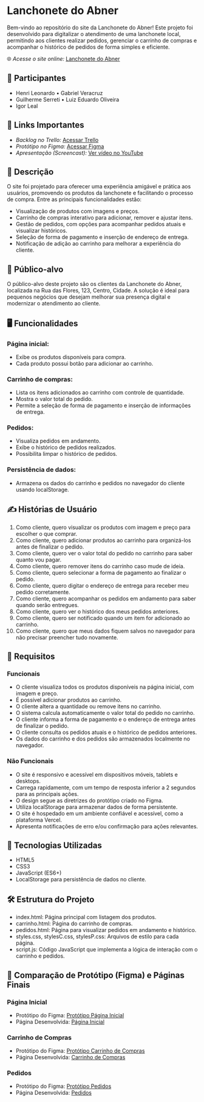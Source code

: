 # Lanchonete do Abner

Bem-vindo ao repositório do site da Lanchonete do Abner! Este projeto foi desenvolvido para digitalizar o atendimento de uma lanchonete local, permitindo aos clientes realizar pedidos, gerenciar o carrinho de compras e acompanhar o histórico de pedidos de forma simples e eficiente.

🌐 *Acesse o site online:* [Lanchonete do Abner](#)

## 👥 Participantes

- Henri Leonardo 
 •  Gabriel Veracruz
- Guilherme Serreti
 •  Luiz Eduardo Oliveira 
- Igor Leal

## 📌 Links Importantes

- *Backlog no Trello:* [Acessar Trello](#)
- *Protótipo no Figma:* [Acessar Figma](#)
- *Apresentação (Screencast):* [Ver vídeo no YouTube](#)

## 📖 Descrição

O site foi projetado para oferecer uma experiência amigável e prática aos usuários, promovendo os produtos da lanchonete e facilitando o processo de compra. Entre as principais funcionalidades estão:

- Visualização de produtos com imagens e preços.
- Carrinho de compras interativo para adicionar, remover e ajustar itens.
- Gestão de pedidos, com opções para acompanhar pedidos atuais e visualizar históricos.
- Seleção de forma de pagamento e inserção de endereço de entrega.
- Notificação de adição ao carrinho para melhorar a experiência do cliente.

## 🎯 Público-alvo

O público-alvo deste projeto são os clientes da Lanchonete do Abner, localizada na Rua das Flores, 123, Centro, Cidade. A solução é ideal para pequenos negócios que desejam melhorar sua presença digital e modernizar o atendimento ao cliente.

## 🖥 Funcionalidades

### Página inicial:
- Exibe os produtos disponíveis para compra.
- Cada produto possui botão para adicionar ao carrinho.

### Carrinho de compras:
- Lista os itens adicionados ao carrinho com controle de quantidade.
- Mostra o valor total do pedido.
- Permite a seleção de forma de pagamento e inserção de informações de entrega.

### Pedidos:
- Visualiza pedidos em andamento.
- Exibe o histórico de pedidos realizados.
- Possibilita limpar o histórico de pedidos.

### Persistência de dados:
- Armazena os dados do carrinho e pedidos no navegador do cliente usando localStorage.

## ✍ Histórias de Usuário

1. Como cliente, quero visualizar os produtos com imagem e preço para escolher o que comprar.  
2. Como cliente, quero adicionar produtos ao carrinho para organizá-los antes de finalizar o pedido.  
3. Como cliente, quero ver o valor total do pedido no carrinho para saber quanto vou pagar.  
4. Como cliente, quero remover itens do carrinho caso mude de ideia.  
5. Como cliente, quero selecionar a forma de pagamento ao finalizar o pedido.  
6. Como cliente, quero digitar o endereço de entrega para receber meu pedido corretamente.  
7. Como cliente, quero acompanhar os pedidos em andamento para saber quando serão entregues.  
8. Como cliente, quero ver o histórico dos meus pedidos anteriores.  
9. Como cliente, quero ser notificado quando um item for adicionado ao carrinho.  
10. Como cliente, quero que meus dados fiquem salvos no navegador para não precisar preencher tudo novamente.

## 📝 Requisitos

### Funcionais
- O cliente visualiza todos os produtos disponíveis na página inicial, com imagem e preço.
- É possível adicionar produtos ao carrinho.
- O cliente altera a quantidade ou remove itens no carrinho.
- O sistema calcula automaticamente o valor total do pedido no carrinho.
- O cliente informa a forma de pagamento e o endereço de entrega antes de finalizar o pedido.
- O cliente consulta os pedidos atuais e o histórico de pedidos anteriores.
- Os dados do carrinho e dos pedidos são armazenados localmente no navegador.

### Não Funcionais
- O site é responsivo e acessível em dispositivos móveis, tablets e desktops.
- Carrega rapidamente, com um tempo de resposta inferior a 2 segundos para as principais ações.
- O design segue as diretrizes do protótipo criado no Figma.
- Utiliza localStorage para armazenar dados de forma persistente.
- O site é hospedado em um ambiente confiável e acessível, como a plataforma Vercel.
- Apresenta notificações de erro e/ou confirmação para ações relevantes.

## 🚀 Tecnologias Utilizadas

- HTML5  
- CSS3  
- JavaScript (ES6+)  
- LocalStorage para persistência de dados no cliente.

## 🛠 Estrutura do Projeto

- index.html: Página principal com listagem dos produtos.  
- carrinho.html: Página do carrinho de compras.  
- pedidos.html: Página para visualizar pedidos em andamento e histórico.  
- styles.css, stylesC.css, stylesP.css: Arquivos de estilo para cada página.  
- script.js: Código JavaScript que implementa a lógica de interação com o carrinho e pedidos.

## 📸 Comparação de Protótipo (Figma) e Páginas Finais

### Página Inicial
- Protótipo do Figma: [Protótipo Página Inicial](#)  
- Página Desenvolvida: [Página Inicial](#)

### Carrinho de Compras
- Protótipo do Figma: [Protótipo Carrinho de Compras](#)  
- Página Desenvolvida: [Carrinho de Compras](#)

### Pedidos
- Protótipo do Figma: [Protótipo Pedidos](#)  
- Página Desenvolvida: [Pedidos](#)